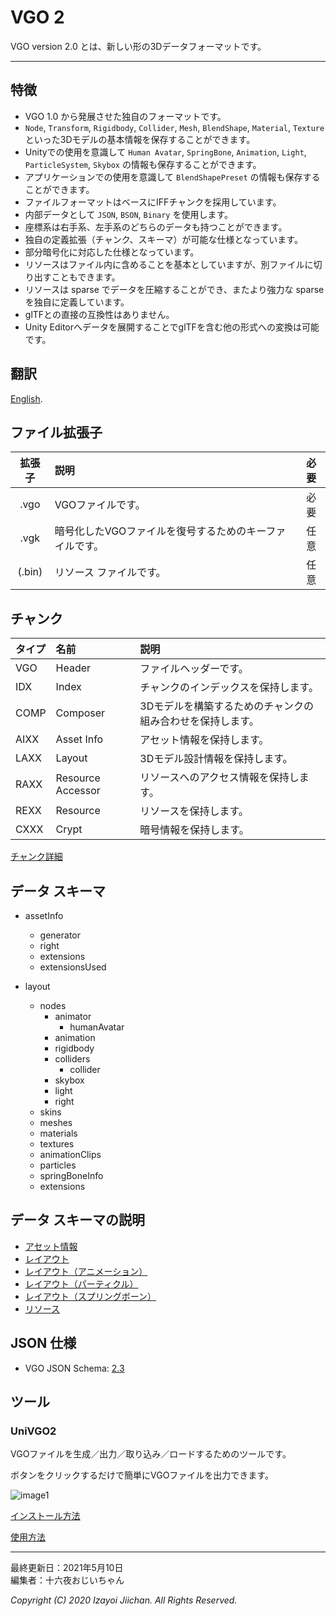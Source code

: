 # VGO 2

VGO version 2.0 とは、新しい形の3Dデータフォーマットです。

___
## 特徴

- VGO 1.0 から発展させた独自のフォーマットです。
- `Node`, `Transform`, `Rigidbody`, `Collider`, `Mesh`, `BlendShape`, `Material`, `Texture` といった3Dモデルの基本情報を保存することができます。
- Unityでの使用を意識して `Human Avatar`, `SpringBone`, `Animation`, `Light`, `ParticleSystem`, `Skybox` の情報も保存することができます。
- アプリケーションでの使用を意識して `BlendShapePreset` の情報も保存することができます。
- ファイルフォーマットはベースにIFFチャンクを採用しています。
- 内部データとして `JSON`, `BSON`, `Binary` を使用します。
- 座標系は右手系、左手系のどちらのデータも持つことができます。
- 独自の定義拡張（チャンク、スキーマ）が可能な仕様となっています。
- 部分暗号化に対応した仕様となっています。
- リソースはファイル内に含めることを基本としていますが、別ファイルに切り出すこともできます。
- リソースは sparse でデータを圧縮することができ、またより強力な sparse を独自に定義しています。
- glTFとの直接の互換性はありません。
- Unity Editorへデータを展開することでglTFを含む他の形式への変換は可能です。

## 翻訳

[English](https://github.com/izayoijiichan/VGO2/blob/main/README.md).

## ファイル拡張子

|拡張子|説明|必要|
|:--:|:--|:--:|
|.vgo|VGOファイルです。|必要|
|.vgk|暗号化したVGOファイルを復号するためのキーファイルです。|任意|
|(.bin)|リソース ファイルです。|任意|

## チャンク

|タイプ|名前|説明|
|:--|:--|:--|
|VGO|Header|ファイルヘッダーです。|
|IDX|Index|チャンクのインデックスを保持します。|
|COMP|Composer|3Dモデルを構築するためのチャンクの組み合わせを保持します。|
|AIXX|Asset Info|アセット情報を保持します。|
|LAXX|Layout|3Dモデル設計情報を保持します。|
|RAXX|Resource Accessor|リソースへのアクセス情報を保持します。|
|REXX|Resource|リソースを保持します。|
|CXXX|Crypt|暗号情報を保持します。|

[チャンク詳細](https://github.com/izayoijiichan/VGO2/blob/main/Documentation~/VGO/instructions/chunk.md)

## データ スキーマ

- assetInfo
  - generator
  - right
  - extensions
  - extensionsUsed

- layout
  - nodes
    - animator
      - humanAvatar
    - animation
    - rigidbody
    - colliders
      - collider
    - skybox
    - light
    - right
  - skins
  - meshes
  - materials
  - textures
  - animationClips
  - particles
  - springBoneInfo
  - extensions

## データ スキーマの説明

- [アセット情報](https://github.com/izayoijiichan/VGO2/blob/main/Documentation~/VGO/instructions/schema.assetInfo.json.md)
- [レイアウト](https://github.com/izayoijiichan/VGO2/blob/main/Documentation~/VGO/instructions/schema.layout.json.md)
- [レイアウト（アニメーション）](https://github.com/izayoijiichan/VGO2/blob/main/Documentation~/VGO/instructions/schema.layout.animation.json.md)
- [レイアウト（パーティクル）](https://github.com/izayoijiichan/VGO2/blob/main/Documentation~/VGO/instructions/schema.layout.particle.json.md)
- [レイアウト（スプリングボーン）](https://github.com/izayoijiichan/VGO2/blob/main/Documentation~/VGO/instructions/schema.layout.springBoneInfo.json.md)
- [リソース](https://github.com/izayoijiichan/VGO2/blob/main/Documentation~/VGO/instructions/schema.resource.json.md)

## JSON 仕様

- VGO JSON Schema: [2.3](https://github.com/izayoijiichan/VGO2/tree/main/Documentation~/VGO/specification/2.3/schema)

## ツール

### UniVGO2

VGOファイルを生成／出力／取り込み／ロードするためのツールです。

ボタンをクリックするだけで簡単にVGOファイルを出力できます。

![image1](https://github.com/izayoijiichan/vgo2/blob/main/Documentation~/UniVGO/Images/500_Export.png)

[インストール方法](https://github.com/izayoijiichan/VGO2/blob/main/Documentation~/UniVGO/Installation.ja.md)

[使用方法](https://github.com/izayoijiichan/VGO2/blob/main/Documentation~/UniVGO/Usage.ja.md)

___
最終更新日：2021年5月10日  
編集者：十六夜おじいちゃん

*Copyright (C) 2020 Izayoi Jiichan. All Rights Reserved.*
